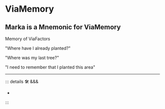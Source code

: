 
# <anima>ViaMemory</anima>

## Marka is a Mnemonic for ViaMemory

Memory of ViaFactors

"Where have I already planted?"

"Where was my last tree?"

"I need to remember that I planted this area"

---

<!-- =================================================== -->
<!-- =================================================== -->
<!-- =================================================== -->
<!-- =================================================== -->
<!-- =================================================== -->
::: details 🛠 <dev>&&&</dev>

-

:::
